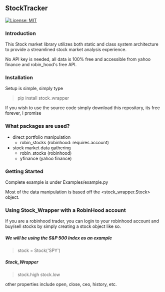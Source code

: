 ## StockTracker
[![License: MIT](https://img.shields.io/badge/License-MIT-green.svg)](LICENSE.md)

### Introduction
This Stock market library utilizes both static and class system architecture to 
provide a streamlined stock market analysis experience.

No API key is needed, all data is 100% free and accessible from yahoo finance and robin_hood's 
free API. 

### Installation
Setup is simple, simply type 
> pip install stock_wrapper

If you wish to use the source code simply download this repository, its free forever, I promise

### What packages are used?

- direct portfolio manipulation
    - robin_stocks (robinhood: requires account)
- stock market data gathering
    - robin_stocks (robinhood)
    - yfinance (yahoo finance)
    
    
### Getting Started
Complete example is under Examples/example.py

Most of the data manipulation is based off the <stock_wrapper.Stock> object. 

### Using Stock_Wrapper with a RobinHood account
If you are a robinhood trader, you can login to your robinhood account and 
buy/sell stocks by simply creating a stock object like so.

##### We will be using the S&P 500 Index as an example
> stock = Stock('SPY')

##### Stock_Wrapper 
> stock.high
> stock.low

other properties include open, close, ceo, history, etc.
